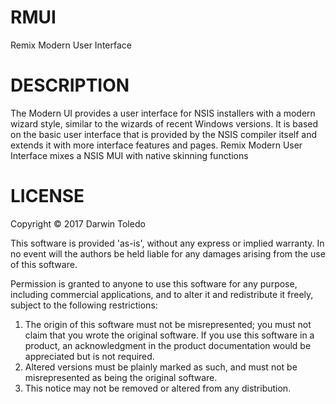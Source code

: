 # RMUI
Remix Modern User Interface

# DESCRIPTION
The Modern UI provides a user interface for NSIS installers with a modern wizard style, similar to the wizards of recent Windows versions. It is based on the basic user interface that is provided by the NSIS compiler itself and extends it with more interface features and pages.
Remix Modern User Interface mixes a NSIS MUI with native skinning functions


# LICENSE

Copyright © 2017 Darwin Toledo

This software is provided 'as-is', without any express or implied warranty. In no event will the authors be held liable for any damages arising from the use of this software.

Permission is granted to anyone to use this software for any purpose, including commercial applications, and to alter it and redistribute it freely, subject to the following restrictions:

1. The origin of this software must not be misrepresented; you must not claim that you wrote the original software.
   If you use this software in a product, an acknowledgment in the product documentation would be appreciated but is not required.
2. Altered versions must be plainly marked as such, and must not be misrepresented as being the original software.
3. This notice may not be removed or altered from any distribution.